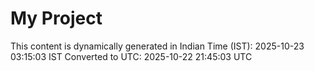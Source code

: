 # My Project

This content is dynamically generated in Indian Time (IST): 2025-10-23 03:15:03 IST
Converted to UTC: 2025-10-22 21:45:03 UTC
